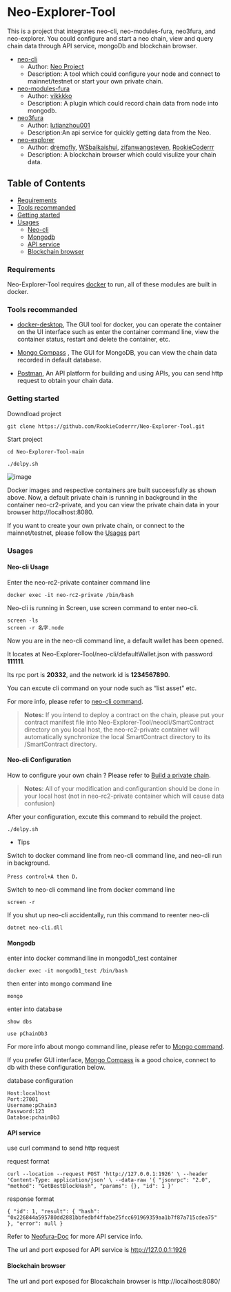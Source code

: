 # Neo-Explorer-Tool
This is a project that integrates neo-cli, neo-modules-fura, neo3fura, and neo-explorer. You could configure and start a neo chain, view and query chain data through API service, mongoDb and blockchain browser.
* [neo-cli](https://github.com/neo-project/neo-node)
  * Author: [Neo Project](https://github.com/neo-project)
  * Description: A tool which could configure your node and connect to mainnet/testnet or start your own private chain.
* [neo-modules-fura](https://github.com/neo-ngd/neo-modules-fura)
  *  Author: [vikkkko](https://github.com/vikkkko)
  *  Description: A plugin which could record chain data from node into mongodb. 
* [neo3fura](https://github.com/lutianzhou001/neo3fura)
  *  Author: [lutianzhou001](https://github.com/lutianzhou001)
  *  Description:An api service for quickly getting data from the Neo.
* [neo-explorer](https://github.com/RookieCoderrr/Neo-Explorer-UI)
  * Author: [dremofly](https://github.com/dremofly), [WSbaikaishui](https://github.com/WSbaikaishui), [zifanwangsteven](https://github.com/zifanwangsteven), [RookieCoderrr](https://github.com/RookieCoderrr)
  * Description: A blockchain browser which could visulize your chain data.

## Table of Contents

* [Requirements](#Requirements)
* [Tools recommanded](#tools-recommanded)
* [Getting started](#getting-started)
* [Usages](#Usages)
  * [Neo-cli](#Neo-cli-usage)
  * [Mongodb ](#Mongodb)
  * [API service ](#aPI-service )
  * [Blockchain browser](#blockchain-browser)

### Requirements
Neo-Explorer-Tool requires [docker](https://www.docker.com/products/docker-desktop) to run, all of these modules are built in docker.

### Tools recommanded
* [docker-desktop](https://www.docker.com/products/docker-desktop),
The GUI tool for docker, you can operate the container on the UI interface such as enter the container command line, view the container status, restart and delete the container, etc.

* [Mongo Compass](https://www.mongodb.com/products/compass) ,
The GUI for MongoDB, you can view the chain data recorded in default database.

* [Postman](https://www.postman.com/),
An API platform for building and using APIs, you can send http request to obtain your chain data.

### Getting started
Downdload project
```
git clone https://github.com/RookieCoderrr/Neo-Explorer-Tool.git
```
Start project 
```
cd Neo-Explorer-Tool-main
```
```
./delpy.sh 
```

![image](https://user-images.githubusercontent.com/86407596/132462791-0e4de6fe-78fc-4883-baca-2abc5341fd0d.png)

Docker images and respective containers are built successfully as shown above. Now, a default private chain is running in background in the container neo-cr2-private, and you can view the private chain data in your browser http://localhost:8080. 

If you want to create your own private chain, or connect to the mainnet/testnet, please follow the [Usages](#Usages) part

### Usages

#### Neo-cli Usage

Enter the neo-rc2-private container command line 
```
docker exec -it neo-rc2-private /bin/bash
```
Neo-cli is running in Screen, use screen command to enter neo-cli.
```
screen -ls
screen -r 名字.node
```
Now you are in the neo-cli command line, a default wallet has been opened.

It locates at Neo-Explorer-Tool/neo-cli/defaultWallet.json with password **111111**. 

Its rpc port is **20332**, and the network id is **1234567890**. 

You can excute cli command on your node such as “list asset" etc. 

For more info, please refer to [neo-cli command](https://docs.neo.org/docs/en-us/node/cli/cli.html).

> **Notes:**
>If you intend to deploy a contract on the chain, please put your contract manifest file into Neo-Explorer-Tool/neocli/SmartContract directory on you local host,
the neo-rc2-private container will automatically synchronize the local SmartContract directory to its /SmartContract directory. 


#### Neo-cli Configuration

How to configure your own chain ?  Please refer to [Build a private chain](https://docs.neo.org/docs/en-us/develop/network/private-chain/solo.html).

> **Notes**:
>All of your modification and configurantion should be done in your local host (not in neo-rc2-private container which will cause data confusion)

After your configuration, excute this command to rebuild the project.
```
./delpy.sh 
```

* Tips

Switch to docker command line from neo-cli command line, and neo-cli run in background.
```
Press control+A then D，
```
Switch to neo-cli command line from docker command line
```
screen -r
```
If you shut up neo-cli accidentally, run this command to reenter neo-cli 
```
dotnet neo-cli.dll
```


#### Mongodb 

enter into docker command line in mongodb1_test container

```
docker exec -it mongodb1_test /bin/bash
```

then enter into mongo command line

```
mongo
```

enter into database 
```
show dbs
```
```
use pChainDb3
```

For more info about mongo command line, please refer to  [Mongo command](https://docs.mongodb.com/manual/tutorial/getting-started/).

If you prefer GUI interface, [Mongo Compass](https://www.mongodb.com/products/compass) is a good choice, connect to db with these configuration below.

database configuration
```
Host:localhost
Port:27001
Username:pChain3
Password:123
Databse:pchainDb3
```


#### API service

use curl command to send http request

request format
```
curl --location --request POST 'http://127.0.0.1:1926' \ --header 'Content-Type: application/json' \ --data-raw '{ "jsonrpc": "2.0", "method": "GetBestBlockHash", "params": {}, "id": 1 }'
```

response format
```
{ "id": 1, "result": { "hash": "0x226844a595780dd2881bbfedbf4ffabe25fcc691969359aa1b7f87a715cdea75" }, "error": null }
```

Refer to [Neofura-Doc](https://neo3phora-doc.readthedocs.io/en/latest/docs/APIs/index.html) for more API service info.

The url and port exposed for API service is http://127.0.0.1:1926

#### Blockchain browser

The url and port exposed for Blocakchain browser is http://localhost:8080/

